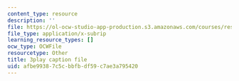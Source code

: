 ```yaml
---
content_type: resource
description: ''
file: https://ol-ocw-studio-app-production.s3.amazonaws.com/courses/res-18-006-calculus-revisited-single-variable-calculus-fall-2010/afbe99387c5cbbfbdf59c7ae3a795420_9tYUmwvLyIA.srt
file_type: application/x-subrip
learning_resource_types: []
ocw_type: OCWFile
resourcetype: Other
title: 3play caption file
uid: afbe9938-7c5c-bbfb-df59-c7ae3a795420
---
```

